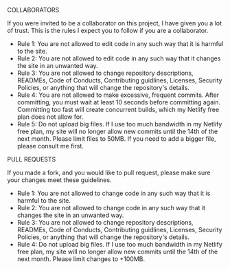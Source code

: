 COLLABORATORS

If you were invited to be a collaborator on this project, I have given you a lot of trust. This is the rules I expect you to follow if you are a collaborator.

- Rule 1: You are not allowed to edit code in any such way that it is harmful to the site.
- Rule 2: You are not allowed to edit code in any such way that it changes the site in an unwanted way.
- Rule 3: You are not allowed to change repository descriptions, READMEs, Code of Conducts, Contributing guidlines, Licenses, Security Policies, or anything that will change the repository's details.
- Rule 4: You are not allowed to make excessive, frequent commits. After committing, you must wait at least 10 seconds before committing again. Committing too fast will create concurrent builds, which my Netlify free plan does not allow for.
- Rule 5: Do not upload big files. If I use too much bandwidth in my Netlify free plan, my site will no longer allow new commits until the 14th of the next month. Please limit files to 50MB. If you need to add a bigger file, please consult me first.

PULL REQUESTS

If you made a fork, and you would like to pull request, please make sure your changes meet these guidelines.

- Rule 1: You are not allowed to change code in any such way that it is harmful to the site.
- Rule 2: You are not allowed to change code in any such way that it changes the site in an unwanted way.
- Rule 3: You are not allowed to change repository descriptions, READMEs, Code of Conducts, Contributing guidlines, Licenses, Security Policies, or anything that will change the repository's details.
- Rule 4: Do not upload big files. If I use too much bandwidth in my Netlify free plan, my site will no longer allow new commits until the 14th of the next month. Please limit changes to +100MB.
